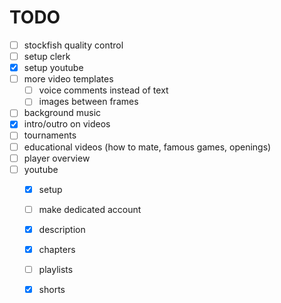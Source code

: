 # TODO
- [ ] stockfish quality control
- [ ] setup clerk
- [x] setup youtube
- [ ] more video templates
    - [ ] voice comments instead of text
    - [ ] images between frames
- [ ] background music
- [x] intro/outro on videos
- [ ] tournaments
- [ ] educational videos (how to mate, famous games, openings)
- [ ] player overview
- [ ] youtube 
    - [x] setup
    - [ ] make dedicated account
    - [x] description
    - [x] chapters
    - [ ] playlists
    - [x] shorts

